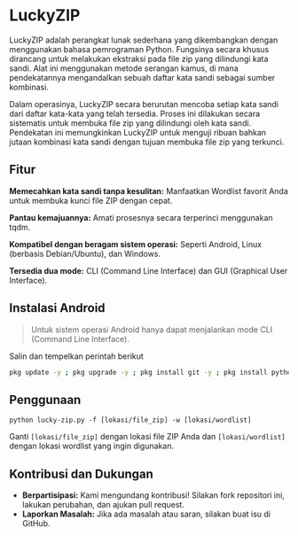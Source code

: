 # LuckyZIP 

LuckyZIP adalah perangkat lunak sederhana yang dikembangkan dengan menggunakan bahasa pemrograman Python. Fungsinya secara khusus dirancang untuk melakukan ekstraksi pada file zip yang dilindungi kata sandi. Alat ini menggunakan metode serangan kamus, di mana pendekatannya mengandalkan sebuah daftar kata sandi sebagai sumber kombinasi.

Dalam operasinya, LuckyZIP secara berurutan mencoba setiap kata sandi dari daftar kata-kata yang telah tersedia. Proses ini dilakukan secara sistematis untuk membuka file zip yang dilindungi oleh kata sandi. Pendekatan ini memungkinkan LuckyZIP untuk menguji ribuan bahkan jutaan kombinasi kata sandi dengan tujuan membuka file zip yang terkunci.

## Fitur

**Memecahkan kata sandi tanpa kesulitan:** Manfaatkan Wordlist favorit Anda untuk membuka kunci file ZIP dengan cepat.

**Pantau kemajuannya:** Amati prosesnya secara terperinci menggunakan tqdm.

**Kompatibel dengan beragam sistem operasi:** Seperti Android, Linux (berbasis Debian/Ubuntu), dan Windows.

**Tersedia dua mode:** CLI (Command Line Interface) dan GUI (Graphical User Interface).

## Instalasi Android

> Untuk sistem operasi Android hanya dapat menjalankan mode CLI (Command Line Interface).

Salin dan tempelkan perintah berikut

```bash
pkg update -y ; pkg upgrade -y ; pkg install git -y ; pkg install python3 -y ; git clone https://github.com/rofidoang03/LuckyZIP ; cd LuckyZIP ; pip3 install -r requirements.txt ; bash instal.sh
```

## Penggunaan

```
python lucky-zip.py -f [lokasi/file_zip] -w [lokasi/wordlist]
```
Ganti `[lokasi/file_zip]` dengan lokasi file ZIP Anda dan `[lokasi/wordlist]` dengan lokasi wordlist yang ingin digunakan.

## Kontribusi dan Dukungan

- **Berpartisipasi:** Kami mengundang kontribusi! Silakan fork repositori ini, lakukan perubahan, dan ajukan pull request.
- **Laporkan Masalah:** Jika ada masalah atau saran, silakan buat isu di GitHub.
